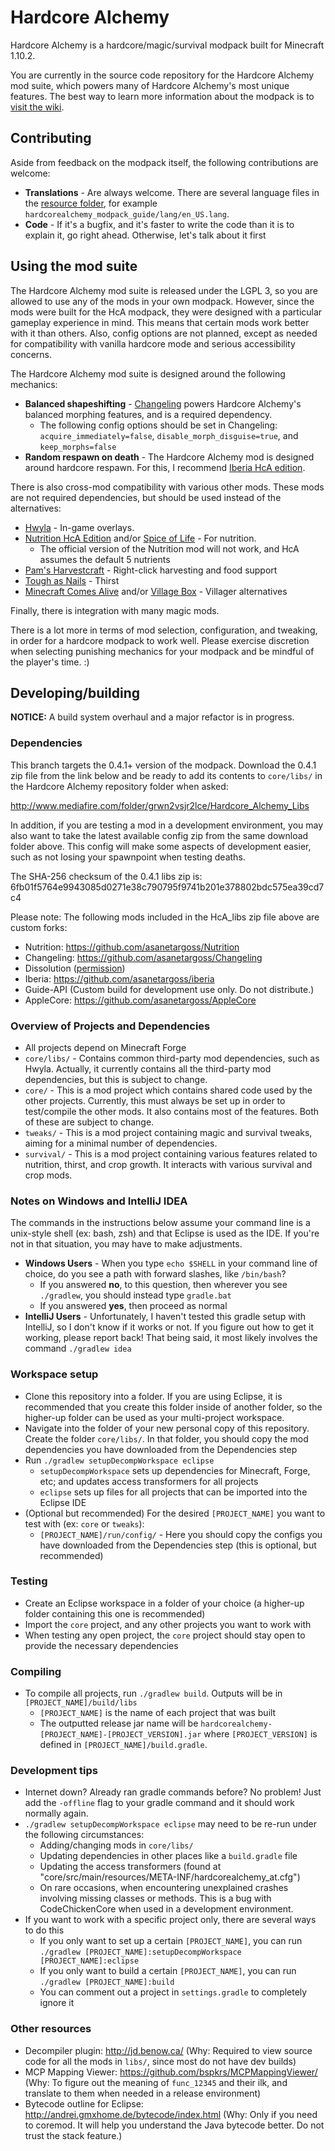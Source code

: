 # Hardcore Alchemy
Hardcore Alchemy is a hardcore/magic/survival modpack built for Minecraft 1.10.2.

You are currently in the source code repository for the Hardcore Alchemy mod suite, which powers many of Hardcore Alchemy's most unique features. The best way to learn more information about the modpack is to [visit the wiki](https://github.com/asanetargoss/HardcoreAlchemy/wiki).

## Contributing

Aside from feedback on the modpack itself, the following contributions are welcome:

- **Translations** - Are always welcome. There are several language files in the [resource folder](https://github.com/asanetargoss/HardcoreAlchemy/tree/master/src/main/resources/), for example `hardcorealchemy_modpack_guide/lang/en_US.lang`.
- **Code** - If it's a bugfix, and it's faster to write the code than it is to explain it, go right ahead. Otherwise, let's talk about it first

## Using the mod suite

The Hardcore Alchemy mod suite is released under the LGPL 3, so you are allowed to use any of the mods in your own modpack. However, since the mods were built for the HcA modpack, they were designed with a particular gameplay experience in mind. This means that certain mods work better with it than others. Also, config options are not planned, except as needed for compatibility with vanilla hardcore mode and serious accessibility concerns.

The Hardcore Alchemy mod suite is designed around the following mechanics:

* **Balanced shapeshifting** - [Changeling](https://github.com/asanetargoss/Changeling/releases) powers Hardcore Alchemy's balanced morphing features, and is a required dependency.
  * The following config options should be set in Changeling: `acquire_immediately=false`, `disable_morph_disguise=true`, and `keep_morphs=false`
* **Random respawn on death** - The Hardcore Alchemy mod is designed around hardcore respawn. For this, I recommend [Iberia HcA edition](https://github.com/asanetargoss/iberia/releases).

There is also cross-mod compatibility with various other mods. These mods are not required dependencies, but should be used instead of the alternatives:

* [Hwyla](https://www.curseforge.com/minecraft/mc-mods/hwyla) - In-game overlays.
* [Nutrition HcA Edition](https://github.com/asanetargoss/Nutrition/releases) and/or [Spice of Life](https://www.curseforge.com/minecraft/mc-mods/the-spice-of-life) - For nutrition.
  * The official version of the Nutrition mod will not work, and HcA assumes the default 5 nutrients
* [Pam's Harvestcraft](https://www.curseforge.com/minecraft/mc-mods/pams-harvestcraft) - Right-click harvesting and food support
* [Tough as Nails](https://www.curseforge.com/minecraft/mc-mods/tough-as-nails) - Thirst
* [Minecraft Comes Alive](https://www.minecraftforum.net/forums/mapping-and-modding-java-edition/minecraft-mods/1280154-mc-1-12-x-minecraft-comes-alive-v6-0-0-millions) and/or [Village Box](https://www.curseforge.com/minecraft/mc-mods/village-box) - Villager alternatives

Finally, there is integration with many magic mods.

There is a lot more in terms of mod selection, configuration, and tweaking, in order for a hardcore modpack to work well. Please exercise discretion when selecting punishing mechanics for your modpack and be mindful of the player's time. :)

## Developing/building

**NOTICE:** A build system overhaul and a major refactor is in progress.

### Dependencies

This branch targets the 0.4.1+ version of the modpack. Download the 0.4.1 zip file from the link below and be ready to add its contents to `core/libs/` in the Hardcore Alchemy repository folder when asked:

http://www.mediafire.com/folder/grwn2vsjr2lce/Hardcore_Alchemy_Libs

In addition, if you are testing a mod in a development environment, you may also want to take the latest available config zip from the same download folder above. This config will make some aspects of development easier, such as not losing your spawnpoint when testing deaths.

The SHA-256 checksum of the 0.4.1 libs zip is: 6fb01f5764e9943085d0271e38c790795f9741b201e378802bdc575ea39cd7c4

Please note: The following mods included in the HcA_libs zip file above are custom forks:
* Nutrition: https://github.com/asanetargoss/Nutrition
* Changeling: https://github.com/asanetargoss/Changeling
* Dissolution ([permission](https://i.imgur.com/b7sN6lL.png))
* Iberia: https://github.com/asanetargoss/iberia
* Guide-API (Custom build for development use only. Do not distribute.)
* AppleCore: https://github.com/asanetargoss/AppleCore

### Overview of Projects and Dependencies

* All projects depend on Minecraft Forge
* `core/libs/` - Contains common third-party mod dependencies, such as Hwyla. Actually, it currently contains all the third-party mod dependencies, but this is subject to change.
* `core/` - This is a mod project which contains shared code used by the other projects. Currently, this must always be set up in order to test/compile the other mods. It also contains most of the features. Both of these are subject to change.
* `tweaks/` - This is a mod project containing magic and survival tweaks, aiming for a minimal number of dependencies.
* `survival/` - This is a mod project containing various features related to nutrition, thirst, and crop growth. It interacts with various survival and crop mods.

### Notes on Windows and IntelliJ IDEA

The commands in the instructions below assume your command line is a unix-style shell (ex: bash, zsh) and that Eclipse is used as the IDE. If you're not in that situation, you may have to make adjustments.

* **Windows Users** - When you type `echo $SHELL` in your command line of choice, do you see a path with forward slashes, like `/bin/bash`?
    * If you answered **no**, to this question, then wherever you see `./gradlew`, you should instead type `gradle.bat`
    * If you answered **yes**, then proceed as normal
* **IntelliJ Users** - Unfortunately, I haven't tested this gradle setup with IntelliJ, so I don't know if it works or not. If you figure out how to get it working, please report back! That being said, it most likely involves the command `./gradlew idea`

### Workspace setup

* Clone this repository into a folder. If you are using Eclipse, it is recommended that you create this folder inside of another folder, so the higher-up folder can be used as your multi-project workspace.
* Navigate into the folder of your new personal copy of this repository. Create the folder `core/libs/`. In that folder, you should copy the mod dependencies you have downloaded from the Dependencies step
* Run `./gradlew setupDecompWorkspace eclipse`
    * `setupDecompWorkspace` sets up dependencies for Minecraft, Forge, etc; and updates access transformers for all projects
    * `eclipse` sets up files for all projects that can be imported into the Eclipse IDE
* (Optional but recommended) For the desired `[PROJECT_NAME]` you want to test with (ex: `core` or `tweaks`):
    * `[PROJECT_NAME]/run/config/` - Here you should copy the configs you have downloaded from the Dependencies step (this is optional, but recommended)

### Testing

* Create an Eclipse workspace in a folder of your choice (a higher-up folder containing this one is recommended)
* Import the `core` project, and any other projects you want to work with
* When testing any open project, the `core` project should stay open to provide the necessary dependencies

### Compiling

* To compile all projects, run `./gradlew build`. Outputs will be in `[PROJECT_NAME]/build/libs`
    * `[PROJECT_NAME]` is the name of each project that was built
    * The outputted release jar name will be `hardcorealchemy-[PROJECT_NAME]-[PROJECT_VERSION].jar` where `[PROJECT_VERSION]` is defined in `[PROJECT_NAME]/build.gradle`.

### Development tips

* Internet down? Already ran gradle commands before? No problem! Just add the `-offline` flag to your gradle command and it should work normally again.
* `./gradlew setupDecompWorkspace eclipse` may need to be re-run under the following circumstances:
    * Adding/changing mods in `core/libs/`
    * Updating dependencies in other places like a `build.gradle` file
    * Updating the access transformers (found at "core/src/main/resources/META-INF/hardcorealchemy_at.cfg") 
    * On rare occasions, when encountering unexplained crashes involving missing classes or methods. This is a bug with CodeChickenCore when used in a development environment.
* If you want to work with a specific project only, there are several ways to do this
    * If you only want to set up a certain `[PROJECT_NAME]`, you can run `./gradlew [PROJECT_NAME]:setupDecompWorkspace [PROJECT_NAME]:eclipse`
    * If you only want to build a certain `[PROJECT_NAME]`, you can run `./gradlew [PROJECT_NAME]:build`
    * You can comment out a project in `settings.gradle` to completely ignore it

### Other resources

* Decompiler plugin: http://jd.benow.ca/ (Why: Required to view source code for all the mods in `libs/`, since most do not have dev builds)
* MCP Mapping Viewer: https://github.com/bspkrs/MCPMappingViewer/ (Why: To figure out the meaning of `func_12345` and their ilk, and translate to them when needed in a release environment)
* Bytecode outline for Eclipse: http://andrei.gmxhome.de/bytecode/index.html (Why: Only if you need to coremod. It will help you understand the Java bytecode better. Do not trust the stack feature.)

